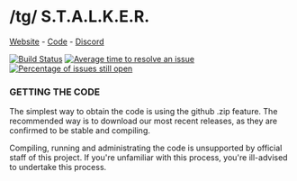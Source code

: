 # /tg/ S.T.A.L.K.E.R.

[Website](https://frosty.space) - [Code](https://github.com/frosty-dev/stalker_ss13_COF) - [Discord](https://discord.gg/5aXdgXv)

[![Build Status](https://travis-ci.com/frosty-dev/stalker_ss13_COF.svg?branch=master)](https://travis-ci.com/frosty-dev/stalker_ss13_COF)
[![Average time to resolve an issue](http://isitmaintained.com/badge/resolution/frosty-dev/stalker_ss13_COF.svg)](http://isitmaintained.com/project/frosty-dev/stalker_ss13_COF "Average time to resolve an issue")
[![Percentage of issues still open](http://isitmaintained.com/badge/open/frosty-dev/stalker_ss13_cof.svg)](http://isitmaintained.com/project/frosty-dev/stalker_ss13_cof "Percentage of issues still open")

### GETTING THE CODE
The simplest way to obtain the code is using the github .zip feature.
The recommended way is to download our most recent releases, as they are confirmed to be stable and compiling.

Compiling, running and administrating the code is unsupported by official staff of this project. If you're unfamiliar with this process, you're ill-advised to undertake this process.
